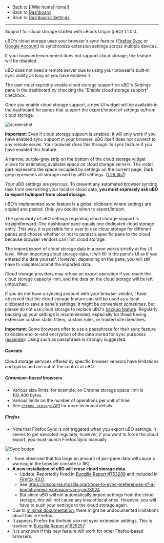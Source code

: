 - Back to [[Wiki home|Home]]
- Back to [Dashboard](./Dashboard)
- Back to [Dashboard: Settings](./Dashboard:-Settings)

***

Support for cloud storage started with uBlock Origin (uBO) 1.1.0.0.

uBO's cloud storage uses your browser's sync feature ([Firefox Sync](https://support.mozilla.org/en-US/kb/how-do-i-set-sync-my-computer) or [Google Account](https://support.google.com/chrome/answer/165139)) to synchronize extension settings across multiple devices.

If your browser/environment does not support cloud storage, the feature will be disabled.

uBO does not need a remote server due to using your browser's built-in sync ability as long as you have enabled it.

The user must explicitly enable cloud storage support on uBO's _Settings_ pane in the dashboard by checking the "Enable cloud storage support" checkbox.

Once you enable cloud storage support, a new UI widget will be available in the dashboard for panes that support the export/import of settings to/from cloud storage.

![screenshot](https://user-images.githubusercontent.com/95879668/173246418-e8101bc9-1ae9-41e5-b99e-1b2b885b1b9f.png)

**Important:** Even if cloud storage support is enabled, it will only work if you have enabled sync support in your browser. uBO itself does not connect to any remote server. Your browser does this through its sync feature if you have enabled this feature.

A narrow, purple-grey strip on the bottom of the cloud storage widget allows for estimating available space on cloud storage servers. The violet part represents the space occupied by settings on the current page. Dark grey represents all storage used by uBO settings. ([1.29.3b7](https://github.com/gorhill/uBlock/commit/2afcc13ca6c09175b33ff74494eba7113ceb3df1))

Your uBO settings are precious. To prevent any automated browser syncing task from overwriting your local or cloud data, **you must expressly ask uBO to export to/import from cloud storage**.

uBO's implemented sync feature is a global clipboard where settings are copied and pasted. Only you decide when to export/import.

The granularity of uBO settings regarding cloud storage support is straightforward. One dashboard pane equals one dedicated cloud storage entry. This way, it is possible for a user to use cloud storage for different panes and choose whether or not to persist a specific pane to the cloud because browser vendors can limit cloud storage.

The import/export of cloud storage data in a pane works strictly at the UI level. When importing cloud storage data, it will fill in the pane's UI as if you entered the data yourself. However, depending on the pane, you will still have to validate/commit the imported data.

Cloud storage providers may refuse an export operation if you reach the cloud storage capacity limit, and the data on the cloud storage will be left untouched.

If you do not have a syncing account with your browser vendor, I have observed that the cloud storage feature can still be used as a local clipboard to save a pane's settings. It might be convenient sometimes, but please do not use cloud storage to replace uBO's [backup feature](./Dashboard:-Settings#backuprestore-section). Regularly backing up your settings is recommended, especially for those having extensive custom static filters, custom rules, or trusted site directives.

**Important:** Some browsers offer to use a passphrase for their sync feature to enable end-to-end encryption of the data stored for sync purposes ([example](https://support.google.com/chrome/answer/165139)). Using such as passphrase is strongly suggested.

#### Caveats

Cloud storage services offered by specific browser vendors have limitations and quirks and are out of the control of uBO.

##### Chromium-based browsers

- Various size limits: for example, on Chrome storage space limit is 102,400 bytes.
- Various limits on the number of operations per unit of time.
- See [`chrome.storage` API](https://developer.chrome.com/docs/extensions/reference/storage/#property-sync) for more technical details.

##### Firefox

- Note that Firefox Sync is not triggered when you export uBO settings. It seems to get executed regularly; however, if you want to force the cloud export, you must launch Firefox Sync manually.

![Sync button](https://user-images.githubusercontent.com/886325/41821498-e081fe7e-77e1-11e8-81de-03a09d826cb9.png)

- I have observed that too large an amount of per-pane data will cause a warning in the browser console (> 8K).
- **A new installation of uBO will erase cloud storage data.**
    - Update: Reportedly fixed in [Bugzilla Report #753289](https://bugzilla.mozilla.org/show_bug.cgi?id=753289) and included in [Firefox 43.0](https://bugzilla.mozilla.org/buglist.cgi?j_top=OR&f1=target_milestone&o3=equals&v3=Firefox%2043&o1=equals&resolution=FIXED&o2=anyexact&query_format=advanced&f3=target_milestone&f2=cf_status_firefox43&bug_status=RESOLVED&bug_status=VERIFIED&bug_status=CLOSED&v1=mozilla43&v2=fixed%2Cverified&limit=0).
    - See <https://discourse.mozilla.org/t/how-to-sync-preferences-of-a-bootstrapped-extension-via-sync/3024>.
    - But since uBO will not automatically import settings from the cloud storage, this will not cause any loss of local ones. However, you will have to push your settings to the cloud storage again.
- Due to [minimal documentation](https://support.mozilla.org/en-US/products/firefox/sync-and-save), there might be undocumented limitations about this in Firefox.
- It appears Firefox for Android can not sync extension settings. This is tracked in [Bugzilla Report #1625257](https://bugzilla.mozilla.org/show_bug.cgi?id=1625257).
- It is unknown if this new feature will work for other Firefox-based browsers.
